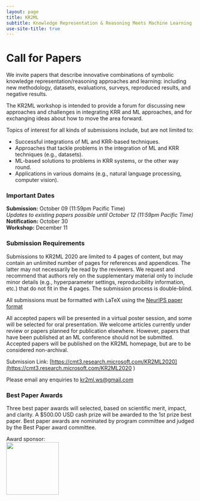 ```yaml
---
layout: page
title: KR2ML
subtitle: Knowledge Representation & Reasoning Meets Machine Learning
use-site-title: true
---
```


# Call for Papers
We invite papers that describe innovative combinations of symbolic knowledge representation/reasoning approaches and learning: including new methodology, datasets, evaluations, surveys, reproduced results, and negative results.

The KR2ML workshop is intended to provide a forum for discussing new approaches and challenges in integrating KRR and ML approaches, and for exchanging ideas about how to move the area forward. 

Topics of interest for all kinds of submissions include, but are not limited to:
- Successful integrations of ML and KRR-based techniques.
- Approaches that tackle problems in the integration of ML and KRR techniques (e.g., datasets).
- ML-based solutions to problems in KRR systems, or the other way round.
- Applications in various domains (e.g., natural language processing, computer vision).

### Important Dates 

<!--{% include dates.md %}-->
**Submission:** October 09 (11:59pm Pacific Time) <br>
*Updates to existing papers possible until October 12 (11:59pm Pacific Time)* <br>
**Notification:** October 30 <br>
**Workshop:** December 11

### Submission Requirements

Submissions to KR2ML 2020 are limited to 4 pages of content, but may contain an unlimited number of pages for references and appendices. The latter may not necessarily be read by the reviewers. We request and recommend that authors rely on the supplementary material only to include minor details (e.g., hyperparameter settings, reproducibility information, etc.) that do not fit in the 4 pages. The submission process is double-blind.

All submissions must be formatted with LaTeX using the [NeurIPS paper format](https://nips.cc/Conferences/2020/PaperInformation/StyleFiles) 

All accepted papers will be presented in a virtual poster session, and some will be selected for oral presentation. We welcome articles currently under review or papers planned for publication elsewhere. However, papers that have been published at an ML conference should not be submitted. Accepted papers will be published on the KR2ML homepage, but are to be considered non-archival. 

Submission Link: [https://cmt3.research.microsoft.com/KR2ML2020](https://cmt3.research.microsoft.com/KR2ML2020 )

Please email any enquiries to [kr2ml.ws@gmail.com](mailto:kr2ml.ws@gmail.com)

### Best Paper Awards
Three best paper awards will selected, based on scientific merit, impact, and clarity. A $500.00 USD cash prize will be awarded to the 1st prize best paper. Best paper awards are nominated by program committee and judged by the Best Paper award committee. 

Award sponsor:<br>
<a href='https://www.amazon.science/'><img src="{{site.url}}/2020/img/amazon_science.png" height="140px"></a>



